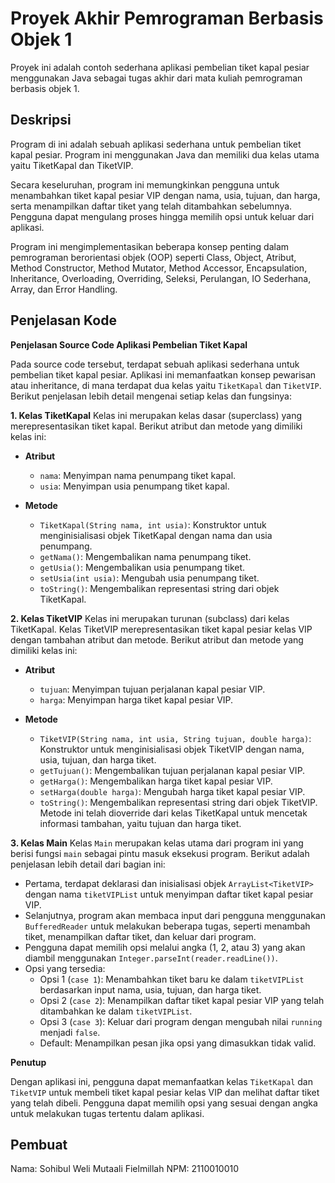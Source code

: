 # Proyek Akhir Pemrograman Berbasis Objek 1

Proyek ini adalah contoh sederhana aplikasi pembelian tiket kapal pesiar menggunakan Java sebagai tugas akhir dari mata kuliah pemrograman berbasis objek 1.

## Deskripsi

Program di ini adalah sebuah aplikasi sederhana untuk pembelian tiket kapal pesiar. Program ini menggunakan Java dan memiliki dua kelas utama yaitu TiketKapal dan TiketVIP.

Secara keseluruhan, program ini memungkinkan pengguna untuk menambahkan tiket kapal pesiar VIP dengan nama, usia, tujuan, dan harga, serta menampilkan daftar tiket yang telah ditambahkan sebelumnya. Pengguna dapat mengulang proses hingga memilih opsi untuk keluar dari aplikasi.

Program ini mengimplementasikan beberapa konsep penting dalam pemrograman berorientasi objek (OOP) seperti Class, Object, Atribut, Method Constructor, Method Mutator, Method Accessor, Encapsulation, Inheritance, Overloading, Overriding, Seleksi, Perulangan, IO Sederhana, Array, dan Error Handling.

## Penjelasan Kode
**Penjelasan Source Code Aplikasi Pembelian Tiket Kapal**

Pada source code tersebut, terdapat sebuah aplikasi sederhana untuk pembelian tiket kapal pesiar. Aplikasi ini memanfaatkan konsep pewarisan atau inheritance, di mana terdapat dua kelas yaitu `TiketKapal` dan `TiketVIP`. Berikut penjelasan lebih detail mengenai setiap kelas dan fungsinya:

**1. Kelas TiketKapal**
Kelas ini merupakan kelas dasar (superclass) yang merepresentasikan tiket kapal. Berikut atribut dan metode yang dimiliki kelas ini:

- **Atribut**
  - `nama`: Menyimpan nama penumpang tiket kapal.
  - `usia`: Menyimpan usia penumpang tiket kapal.

- **Metode**
  - `TiketKapal(String nama, int usia)`: Konstruktor untuk menginisialisasi objek TiketKapal dengan nama dan usia penumpang.
  - `getNama()`: Mengembalikan nama penumpang tiket.
  - `getUsia()`: Mengembalikan usia penumpang tiket.
  - `setUsia(int usia)`: Mengubah usia penumpang tiket.
  - `toString()`: Mengembalikan representasi string dari objek TiketKapal.

**2. Kelas TiketVIP**
Kelas ini merupakan turunan (subclass) dari kelas TiketKapal. Kelas TiketVIP merepresentasikan tiket kapal pesiar kelas VIP dengan tambahan atribut dan metode. Berikut atribut dan metode yang dimiliki kelas ini:

- **Atribut**
  - `tujuan`: Menyimpan tujuan perjalanan kapal pesiar VIP.
  - `harga`: Menyimpan harga tiket kapal pesiar VIP.

- **Metode**
  - `TiketVIP(String nama, int usia, String tujuan, double harga)`: Konstruktor untuk menginisialisasi objek TiketVIP dengan nama, usia, tujuan, dan harga tiket.
  - `getTujuan()`: Mengembalikan tujuan perjalanan kapal pesiar VIP.
  - `getHarga()`: Mengembalikan harga tiket kapal pesiar VIP.
  - `setHarga(double harga)`: Mengubah harga tiket kapal pesiar VIP.
  - `toString()`: Mengembalikan representasi string dari objek TiketVIP. Metode ini telah dioverride dari kelas TiketKapal untuk mencetak informasi tambahan, yaitu tujuan dan harga tiket.

**3. Kelas Main**
Kelas `Main` merupakan kelas utama dari program ini yang berisi fungsi `main` sebagai pintu masuk eksekusi program. Berikut adalah penjelasan lebih detail dari bagian ini:

- Pertama, terdapat deklarasi dan inisialisasi objek `ArrayList<TiketVIP>` dengan nama `tiketVIPList` untuk menyimpan daftar tiket kapal pesiar VIP.
- Selanjutnya, program akan membaca input dari pengguna menggunakan `BufferedReader` untuk melakukan beberapa tugas, seperti menambah tiket, menampilkan daftar tiket, dan keluar dari program.
- Pengguna dapat memilih opsi melalui angka (1, 2, atau 3) yang akan diambil menggunakan `Integer.parseInt(reader.readLine())`.
- Opsi yang tersedia:
  - Opsi 1 (`case 1`): Menambahkan tiket baru ke dalam `tiketVIPList` berdasarkan input nama, usia, tujuan, dan harga tiket.
  - Opsi 2 (`case 2`): Menampilkan daftar tiket kapal pesiar VIP yang telah ditambahkan ke dalam `tiketVIPList`.
  - Opsi 3 (`case 3`): Keluar dari program dengan mengubah nilai `running` menjadi `false`.
  - Default: Menampilkan pesan jika opsi yang dimasukkan tidak valid.

**Penutup**

Dengan aplikasi ini, pengguna dapat memanfaatkan kelas `TiketKapal` dan `TiketVIP` untuk membeli tiket kapal pesiar kelas VIP dan melihat daftar tiket yang telah dibeli. Pengguna dapat memilih opsi yang sesuai dengan angka untuk melakukan tugas tertentu dalam aplikasi.
## Pembuat

Nama: Sohibul Weli Mutaali Fielmillah 
NPM: 2110010010
